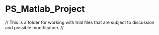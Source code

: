 # PS_Matlab_Project
//
This is a folder for working with trial files that are subject to discussion and possible modification.
//

